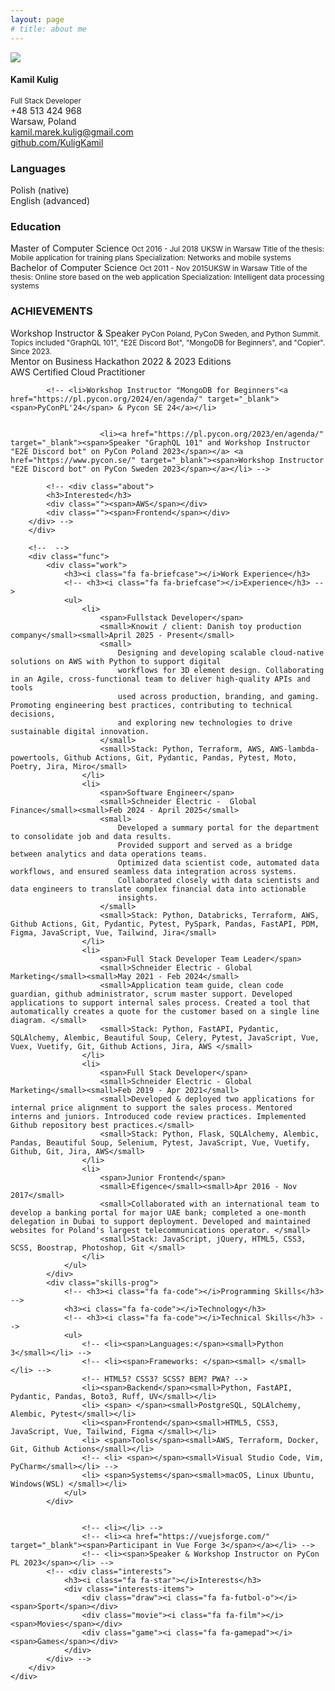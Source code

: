 ```yaml
---
layout: page
# title: about me
---
```

<head>
  <link rel="stylesheet" href="style.css">
  <link rel="stylesheet" href="https://fonts.googleapis.com/css?family=Ubuntu">
  <link rel="stylesheet" href="https://cdnjs.cloudflare.com/ajax/libs/font-awesome/4.6.3/css/font-awesome.css">
</head>
<body>
    <div class="resume">
        <div class="base">
            <div class="profile">
                <div class="photo"><img src="assert/cv2.jpeg" /></div>
                <div class="info">
                    <h4 class="name">Kamil Kulig</h4><small class="job">Full Stack Developer</small>
                </div>
            </div>
            <!-- <div class="about"> -->
                <!-- <h3>About me</h3> -->
                <!-- <div> Python Programming Lover </div> -->
                <!-- <div> Team Leader </div>
                <div> Speaker, Workshop Instructor</div> -->
                <!-- <div> Eternal Optimist</div> -->
                <!-- <div> Romantic Programmer </div> -->
                <!-- <div> Sport Freak </div> -->
                <!-- <div>Lego Fanatic</div> -->
            <!-- </div> -->
            <div class="contact">
                <!-- <h3>Contact</h3> -->
                <!-- <div class="call"><i class="fa fa-phone"></i><span>+48 513 424 968</span></div>
                <div class="address"><i class="fa fa-map-marker"></i><span>Warsaw, Poland</span></div>
                <div class="email"><i class="fa fa-envelope"></i><span>kamil.marek.kulig@gmail.com</span></div>
                <div class="website"><a href="https://github.com/KuligKamil" target="_blank"> <i class="fa fa-code"></i><span>github.com/KuligKamil</span></a></div>
                <div class="youtube"><i class="fa fa-youtube"></i><span>Holy Grail - Kamil Kulig</span></div> -->
                <div class="call"><span>+48 513 424 968</span></div>
                <div class="address"><span>Warsaw, Poland</span></div>
                <div class="email"><a href="mailto:kamil.marek.kulig@gmail.com" target="_blank"><span>kamil.marek.kulig@gmail.com</span></a></div>
                <div class="website"><a href="https://github.com/KuligKamil" target="_blank"><span>github.com/KuligKamil</span></a></div>
                <!-- <div class="youtube"><span>Holy Grail - Kamil Kulig</span></div> -->
            </div>
            <div class="about">
                <h3>Languages</h3>
                <div class=""><span>Polish (native)</span></div>
                <div class=""><span>English (advanced)</span></div>
                <!-- <div class=""><span>Spanish (basic)</span></div> -->
            </div>
             <div class="edu education">
                <h3>Education</h3>
                <!-- <ul> -->
                <div><span>Master of Computer Science </span>
                    <small>Oct 2016 - Jul 2018</small>
                    <small>UKSW in Warsaw </small>
                    <!-- <small>Cardinal Stefan Wyszyński University in Warsaw </small> -->
                    <small>Title of the thesis: Mobile application for training plans </small>
                    <!-- <small>Thesis: Mobile application for training plans </small> -->
                    <small>Specialization: Networks and mobile systems </small>
                </div>
                <div><span>Bachelor of Computer Science</span>
                    <small>Oct 2011 - Nov 2015</small><small>UKSW in Warsaw </small>
                    <small>Title of the thesis: Online store based on the web application </small>
                    <!-- <small>Thesis: Online store based on the web application </small> -->
                    <small>Specialization: Intelligent data processing systems </small>
                </div>
                <!-- </ul> -->
            </div>
            <div class="edu education">
                <h3>ACHIEVEMENTS</h3>
                <!-- <ul> -->
                <div><span>Workshop Instructor & Speaker</span>
                    <small></small>
                    <small>PyCon Poland, PyCon Sweden, and Python Summit. Topics included "GraphQL 101", "E2E Discord Bot", "MongoDB for Beginners", and "Copier". Since 2023.</small>
                    <!-- <small>Cardinal Stefan Wyszyński University in Warsaw </small> -->
                    <!-- <small>Title of the thesis: Mobile application for training plans </small> -->
                    <!-- <small>Specialization: Networks and mobile systems </small> -->
                </div>
                <div><span>Mentor on Business Hackathon 2022 & 2023 Editions</span>
                </div>
                <div><span>AWS Certified Cloud Practitioner</span></div>
                <!-- <div><span><a style="display: inline;" href="https://8bitjelly.com/" target="_blank">8bitjelly</a> Developer </span></div> -->
                <!-- </ul> -->
            </div>
            
            <!-- <li>Workshop Instructor "MongoDB for Beginners"<a href="https://pl.pycon.org/2024/en/agenda/" target="_blank"><span>PyConPL'24</span> & Pycon SE 24</a></li>
                        
                       
                        <li><a href="https://pl.pycon.org/2023/en/agenda/" target="_blank"><span>Speaker "GraphQL 101" and Workshop Instructor "E2E Discord bot" on PyCon Poland 2023</span></a> <a href="https://www.pycon.se/" target="_blank"><span>Workshop Instructor "E2E Discord bot" on PyCon Sweden 2023</span></a></li> -->
           
            <!-- <div class="about">
            <h3>Interested</h3>
            <div class=""><span>AWS</span></div>
            <div class=""><span>Frontend</span></div>
        </div> -->
        </div>
        
        <!--  -->
        <div class="func">
            <div class="work">
                <h3><i class="fa fa-briefcase"></i>Work Experience</h3>
                <!-- <h3><i class="fa fa-briefcase"></i>Experience</h3> -->
                <ul>
                    <li>
                        <span>Fullstack Developer</span>
                        <small>Knowit / client: Danish toy production company</small><small>April 2025 - Present</small>
                        <small>
                            Designing and developing scalable cloud-native solutions on AWS with Python to support digital
                            workflows for 3D element design. Collaborating in an Agile, cross-functional team to deliver high-quality APIs and tools
                            used across production, branding, and gaming. Promoting engineering best practices, contributing to technical decisions,
                            and exploring new technologies to drive sustainable digital innovation.
                        </small>
                        <small>Stack: Python, Terraform, AWS, AWS-lambda-powertools, Github Actions, Git, Pydantic, Pandas, Pytest, Moto, Poetry, Jira, Miro</small>
                    </li>
                    <li>
                        <span>Software Engineer</span>
                        <small>Schneider Electric -  Global Finance</small><small>Feb 2024 - April 2025</small>
                        <small>
                            Developed a summary portal for the department to consolidate job and data results.
                            Provided support and served as a bridge between analytics and data operations teams.
                            Optimized data scientist code, automated data workflows, and ensured seamless data integration across systems.
                            Collaborated closely with data scientists and data engineers to translate complex financial data into actionable
                            insights.
                        </small>
                        <small>Stack: Python, Databricks, Terraform, AWS, Github Actions, Git, Pydantic, Pytest, PySpark, Pandas, FastAPI, PDM, Figma, JavaScript, Vue, Tailwind, Jira</small>
                    </li>
                    <li>
                        <span>Full Stack Developer Team Leader</span>
                        <small>Schneider Electric - Global Marketing</small><small>May 2021 - Feb 2024</small>
                        <small>Application team guide, clean code guardian, github administrator, scrum master support. Developed applications to support internal sales process. Created a tool that automatically creates a quote for the customer based on a single line diagram. </small>
                        <small>Stack: Python, FastAPI, Pydantic, SQLAlchemy, Alembic, Beautiful Soup, Celery, Pytest, JavaScript, Vue, Vuex, Vuetify, Git, Github Actions, Jira, AWS </small>
                    </li>
                    <li>
                        <span>Full Stack Developer</span>
                        <small>Schneider Electric - Global Marketing</small><small>Feb 2019 - Apr 2021</small>
                        <small>Developed & deployed two applications for internal price alignment to support the sales process. Mentored interns and juniors. Introduced code review practices. Implemented Github repository best practices.</small>
                        <small>Stack: Python, Flask, SQLAlchemy, Alembic, Pandas, Beautiful Soup, Selenium, Pytest, JavaScript, Vue, Vuetify, Github, Git, Jira, AWS</small>
                    </li>
                    <li>
                        <span>Junior Frontend</span>
                        <small>Efigence</small><small>Apr 2016 - Nov 2017</small>
                        <small>Collaborated with an international team to develop a banking portal for major UAE bank; completed a one-month delegation in Dubai to support deployment. Developed and maintained websites for Poland's largest telecommunications operator. </small>
                        <small>Stack: JavaScript, jQuery, HTML5, CSS3, SCSS, Boostrap, Photoshop, Git </small>
                    </li>
                </ul>
            </div>
            <div class="skills-prog">
                <!-- <h3><i class="fa fa-code"></i>Programming Skills</h3> -->
                <h3><i class="fa fa-code"></i>Technology</h3>
                <!-- <h3><i class="fa fa-code"></i>Technical Skills</h3> -->
                <ul>
                    <!-- <li><span>Languages:</span><small>Python 3</small></li> -->
                    <!-- <li><span>Frameworks: </span><small> </small></li> -->
                    <!-- HTML5? CSS3? SCSS? BEM? PWA? -->
                    <li><span>Backend</span><small>Python, FastAPI, Pydantic, Pandas, Boto3, Ruff, UV</small></li>
                    <li> <span> </span><small>PostgreSQL, SQLAlchemy, Alembic, Pytest</small></li>
                    <li><span>Frontend</span><small>HTML5, CSS3, JavaScript, Vue, Tailwind, Figma </small></li>
                    <li> <span>Tools</span><small>AWS, Terraform, Docker, Git, Github Actions</small></li>
                    <!-- <li> <span></span><small>Visual Studio Code, Vim, PyCharm</small></li> -->
                    <li> <span>Systems</span><small>macOS, Linux Ubuntu, Windows(WSL) </small></li>
                </ul>
            </div>
          
            
                    <!-- <li></li> -->
                    <!-- <li><a href="https://vuejsforge.com/" target="_blank"><span>Participant in Vue Forge 3</span></a></li> -->
                    <!-- <li><span>Speaker & Workshop Instructor on PyCon PL 2023</span></li> -->
            <!-- <div class="interests">
                <h3><i class="fa fa-star"></i>Interests</h3>
                <div class="interests-items">
                    <div class="draw"><i class="fa fa-futbol-o"></i><span>Sport</span></div>
                    <div class="movie"><i class="fa fa-film"></i><span>Movies</span></div>
                    <div class="game"><i class="fa fa-gamepad"></i><span>Games</span></div>
                </div>
            </div> -->
        </div>
    </div>
</body>